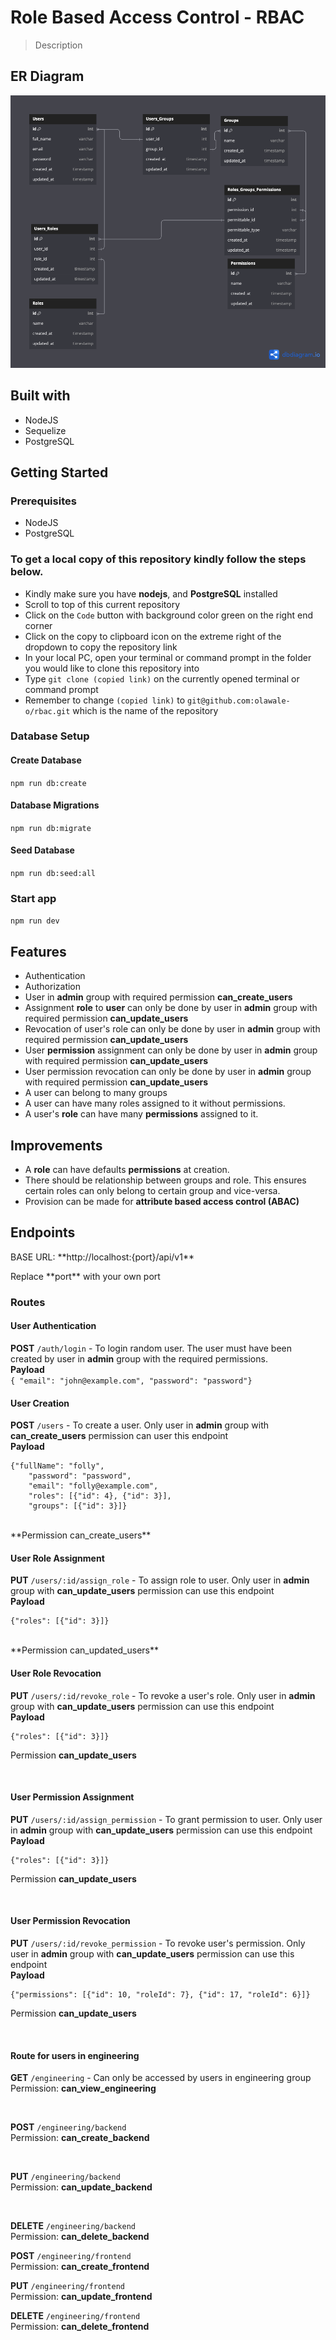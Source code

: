 # Role Based Access Control - RBAC

> Description


## ER Diagram
![schema](https://github.com/olawale-o/rbac/blob/main/assets/rbac.png?raw=true")

## Built with
- NodeJS
- Sequelize
- PostgreSQL

## Getting Started

### Prerequisites

- NodeJS
- PostgreSQL

### To get a local copy of this repository kindly follow the steps below.

- Kindly make sure you have **nodejs**, and **PostgreSQL** installed
- Scroll to top of this current repository
- Click on the `Code` button with background color green on the right end corner
- Click on the copy to clipboard icon on the extreme right of the dropdown to copy the repository link
- In your local PC, open your terminal or command prompt in the folder you would like to clone this repository into
- Type `git clone (copied link)` on the currently opened terminal or command prompt
- Remember to change `(copied link)` to `git@github.com:olawale-o/rbac.git` which is the name of the repository

### Database Setup

#### Create Database
`npm run db:create`

#### Database Migrations
`npm run db:migrate`

#### Seed Database
`npm run db:seed:all`

### Start app
`npm run dev`


## Features
- Authentication
- Authorization
- User in **admin** group with required permission **can_create_users**
- Assignment **role** to **user** can only be done by user in **admin** group with required permission **can_update_users**
- Revocation of user's role can only be done by user in **admin** group with required permission **can_update_users**
- User **permission** assignment can only be done by user in **admin** group with required permission **can_update_users**
- User permission revocation can only be done by user in **admin** group with required permission **can_update_users**
- A user can belong to many groups
- A user can have many roles assigned to it without permissions.
- A user's **role** can have many **permissions** assigned to it.

## Improvements
- A **role** can have defaults **permissions** at creation.
- There should be relationship between groups and role. This ensures certain roles can only belong to certain group and vice-versa.
- Provision can be made for **attribute based access control (ABAC)**


## Endpoints
<p> BASE URL: **http://localhost:{port}/api/v1**</p>
<p>Replace **port** with your own port</p>


### Routes

#### User Authentication
**POST** `/auth/login` - To login random user. The user must have been created by user in **admin** group with the required permissions.<br />
**Payload**<br />
    ```
    { "email": "john@example.com", "password": "password"}
    ```
<br />

#### User Creation
**POST** `/users` - To create a user. Only user in **admin** group with **can_create_users** permission can user this endpoint <br />
**Payload** <br />
```
{"fullName": "folly",
    "password": "password",
    "email": "folly@example.com",
    "roles": [{"id": 4}, {"id": 3}],
    "groups": [{"id": 3}]}
```
<br />
**Permission can_create_users**

<br />

#### User Role Assignment

**PUT** `/users/:id/assign_role` - To assign role to user. Only user in **admin** group with **can_update_users** permission can use this endpoint <br />
**Payload** <br />
```
{"roles": [{"id": 3}]}
```
<br />
**Permission can_updated_users**
<br />

#### User Role Revocation
**PUT** `/users/:id/revoke_role` - To revoke a user's role. Only user in **admin** group with **can_update_users** permission can use this endpoint <br />
**Payload** <br />
```
{"roles": [{"id": 3}]}
```
Permission **can_update_users**

<br />

#### User Permission Assignment

**PUT** `/users/:id/assign_permission` - To grant permission to user. Only user in **admin** group with **can_update_users** permission can use this endpoint <br />
**Payload** <br />
```
{"roles": [{"id": 3}]}
```
Permission **can_update_users**

<br />


#### User Permission Revocation

**PUT** `/users/:id/revoke_permission` - To revoke user's permission. Only user in **admin** group with **can_update_users** permission can use this endpoint <br />
**Payload** <br />
```
{"permissions": [{"id": 10, "roleId": 7}, {"id": 17, "roleId": 6}]}
```
Permission **can_update_users**

<br />

#### Route for users in engineering

**GET** `/engineering` - Can only be accessed by users in engineering group <br />
Permission: **can_view_engineering** <br />

<br />

**POST** `/engineering/backend` <br />
Permission: **can_create_backend** <br />

<br />

**PUT** `/engineering/backend` <br />
Permission: **can_update_backend** <br />

<br />

**DELETE** `/engineering/backend` <br />
Permission: **can_delete_backend** <br />

**POST** `/engineering/frontend` <br />
Permission: **can_create_frontend** <br />

**PUT** `/engineering/frontend` <br />
Permission: **can_update_frontend** <br />

**DELETE** `/engineering/frontend` <br />
Permission: **can_delete_frontend** <br />
